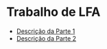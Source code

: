 # Trabalho de LFA
- [Descrição da Parte 1](http://www2.fct.unesp.br/docentes/dmec/olivete/lfa/arquivos/DefinicaoDoProjetoParte1.pdf)
- [Descrição da Parte 2](http://www2.fct.unesp.br/docentes/dmec/olivete/lfa/arquivos/DefinicaoDoProjetoParte2.pdf)
